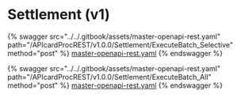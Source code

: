 # Settlement (v1)

{% swagger src="../../.gitbook/assets/master-openapi-rest.yaml" path="/APIcardProcREST/v1.0.0/Settlement/ExecuteBatch_Selective" method="post" %}
[master-openapi-rest.yaml](../../.gitbook/assets/master-openapi-rest.yaml)
{% endswagger %}



{% swagger src="../../.gitbook/assets/master-openapi-rest.yaml" path="/APIcardProcREST/v1.0.0/Settlement/ExecuteBatch_All" method="post" %}
[master-openapi-rest.yaml](../../.gitbook/assets/master-openapi-rest.yaml)
{% endswagger %}

